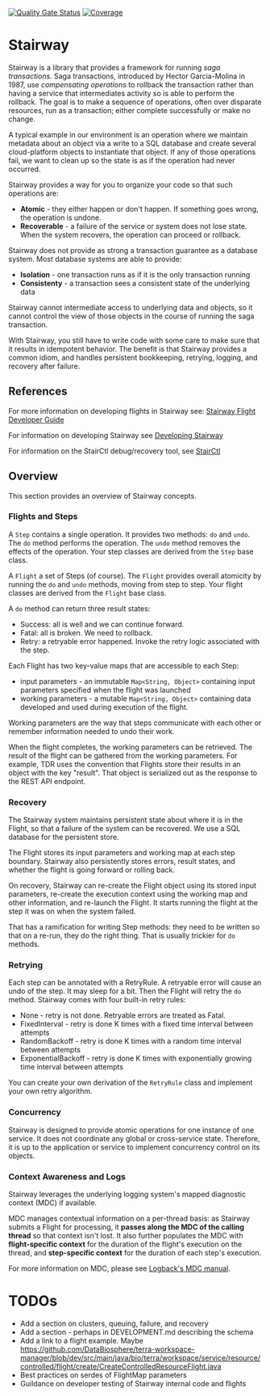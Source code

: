 [![Quality Gate Status](https://sonarcloud.io/api/project_badges/measure?project=DataBiosphere_stairway&metric=alert_status)](https://sonarcloud.io/summary/new_code?id=DataBiosphere_stairway)
[![Coverage](https://sonarcloud.io/api/project_badges/measure?project=DataBiosphere_stairway&metric=coverage)](https://sonarcloud.io/summary/new_code?id=DataBiosphere_stairway)

# Stairway
Stairway is a library that provides a framework for running _saga transactions_. Saga
transactions, introduced by Hector Garcia-Molina in 1987, use _compensating operations_ to
rollback the transaction rather than having a service that intermediates activity so is
able to perform the rollback. The goal is to make a sequence of operations, often over disparate resources,
run as a transaction; either complete successfully or make no change.

A typical example in our environment is an operation where we maintain metadata about
an object via a write to a SQL database and create several cloud-platform objects
to instantiate that object. If any of those operations fail, we want to clean up so
the state is as if the operation had never occurred.

Stairway provides a way for you to organize your code so that such operations are:
 * **Atomic** - they either happen or don't happen. If something goes wrong, the operation
   is undone.
 * **Recoverable** - a failure of the service or system does not lose state. When the system recovers, the operation can proceed or rollback.

Stairway does not provide as strong a transaction guarantee as a database system. Most database systems are able to
provide:
 * **Isolation** -  one transaction runs as if it is the only transaction running
 * **Consistenty** - a transaction sees a consistent state of the underlying data

Stairway cannot intermediate access to underlying data and objects, so it cannot control
the view of those objects in the course of running the saga transaction.

With Stairway, you still have to write code with some care to make sure that it results
in idempotent behavior. The benefit is that Stairway provides a common idiom, and handles
persistent bookkeeping, retrying, logging, and recovery after failure.

## References
For more information on developing flights in Stairway see: [Stairway Flight Developer Guide](FLIGHT_DEVELOPER_GUIDE.md)

For information on developing Stairway see [Developing Stairway](DEVELOPMENT.md)

For information on the StairCtl debug/recovery tool, see [StairCtl](STAIRCTL.md)

## Overview
This section provides an overview of Stairway concepts.

### Flights and Steps
A `Step` contains a single operation. It provides two methods: `do` and `undo`. The `do` method performs the
operation. The `undo` method removes the effects of the operation. Your step classes are derived from the `Step`
base class.

A `Flight` a set of Steps (of course). The `Flight` provides overall atomicity by running the `do` and `undo`
methods, moving from step to step. Your flight classes are derived from the `Flight` base class.

A `do` method can return three result states:
- Success: all is well and we can continue forward.
- Fatal: all is broken. We need to rollback.
- Retry: a retryable error happened. Invoke the retry logic associated with the step.  

Each Flight has two key-value maps that are accessible to each Step:
- input parameters - an immutable `Map<String, Object>` containing input parameters specified when the flight
was launched
- working parameters - a mutable `Map<String, Object>` containing data developed and used during execution of
the flight.

Working parameters are the way that steps communicate with each other or remember information needed to undo
their work.

When the flight completes, the working parameters can be retrieved. The result of the flight can be gathered
from the working parameters. For example, TDR uses the convention that Flights store their results in an object
with the key "result". That object is serialized out as the response to the REST API endpoint.

### Recovery
The Stairway system maintains persistent state about where it is in the Flight, so that a failure of
the system can be recovered. We use a SQL database for the persistent store.

The Flight stores its input parameters and working map at each step boundary. Stairway also persistently stores
errors, result states, and whether the flight is going forward or rolling back.

On recovery, Stairway can re-create the Flight object using its stored input parameters, re-create the execution
context using the working map and other information, and re-launch the Flight. It starts running the flight at
the step it was on when the system failed.

That has a ramification for writing Step methods: they need to be written so that on a re-run,
they do the right thing. That is usually trickier for `do` methods.

### Retrying
Each step can be annotated with a RetryRule. A retryable error will cause an undo of the step.
It may sleep for a bit. Then the Flight will retry the `do` method.
Stairway comes with four built-in retry rules:
- None - retry is not done. Retryable errors are treated as Fatal.
- FixedInterval - retry is done K times with a fixed time interval between attempts
- RandomBackoff - retry is done K times with a random time interval between attempts
- ExponentialBackoff - retry is done K times with exponentially growing time interval between attempts

You can create your own derivation of the `RetryRule` class and implement your own retry algorithm.

### Concurrency
Stairway is designed to provide atomic operations for one instance of one service. It does not coordinate any
global or cross-service state. Therefore, it is up to the application or service to implement concurrency control on 
its objects.

### Context Awareness and Logs
Stairway leverages the underlying logging system's mapped diagnostic context (MDC) if available.

MDC manages contextual information on a per-thread basis: as Stairway submits a Flight for processing,
it **passes along the MDC of the calling thread** so that context isn't lost.  It also further populates
the MDC with **flight-specific context** for the duration of the flight's execution on the thread,
and **step-specific context** for the duration of each step's execution.

For more information on MDC, please see [Logback's MDC manual](https://logback.qos.ch/manual/mdc.html).

# TODOs
* Add a section on clusters, queuing, failure, and recovery
* Add a section - perhaps in DEVELOPMENT.md describing the schema
* Add a link to a flight example. Maybe https://github.com/DataBiosphere/terra-workspace-manager/blob/dev/src/main/java/bio/terra/workspace/service/resource/controlled/flight/create/CreateControlledResourceFlight.java
* Best practices on serdes of FlightMap parameters
* Guildance on developer testing of Stairway internal code and flights
